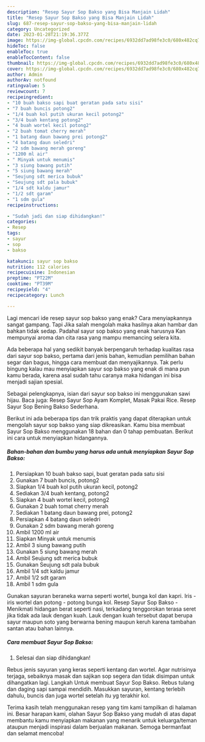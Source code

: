 ```yaml
---
description: "Resep Sayur Sop Bakso yang Bisa Manjain Lidah"
title: "Resep Sayur Sop Bakso yang Bisa Manjain Lidah"
slug: 687-resep-sayur-sop-bakso-yang-bisa-manjain-lidah
category: Uncategorized
date: 2023-01-28T21:19:36.377Z
image: https://img-global.cpcdn.com/recipes/6932dd7ad98fe3c0/680x482cq70/sayur-sop-bakso-foto-resep-utama.jpg
hideToc: false
enableToc: true
enableTocContent: false
thumbnail: https://img-global.cpcdn.com/recipes/6932dd7ad98fe3c0/680x482cq70/sayur-sop-bakso-foto-resep-utama.jpg
cover: https://img-global.cpcdn.com/recipes/6932dd7ad98fe3c0/680x482cq70/sayur-sop-bakso-foto-resep-utama.jpg
author: Admin
authorAv: notfound
ratingvalue: 5
reviewcount: 7
recipeingredient:
- "10 buah bakso sapi buat geratan pada satu sisi"
- "7 buah buncis potong2"
- "1/4 buah kol putih ukuran kecil potong2"
- "3/4 buah kentang potong2"
- "4 buah wortel kecil potong2"
- "2 buah tomat cherry merah"
- "1 batang daun bawang prei potong2"
- "4 batang daun seledri"
- "2 sdm bawang merah goreng"
- "1200 ml air"
- " Minyak untuk menumis"
- "3 siung bawang putih"
- "5 siung bawang merah"
- "Seujung sdt merica bubuk"
- "Seujung sdt pala bubuk"
- "1/4 sdt kaldu jamur"
- "1/2 sdt garam"
- "1 sdm gula"
recipeinstructions:

- "Sudah jadi dan siap dihidangkan!"
categories:
- Resep
tags:
- sayur
- sop
- bakso

katakunci: sayur sop bakso 
nutrition: 112 calories
recipecuisine: Indonesian
preptime: "PT22M"
cooktime: "PT39M"
recipeyield: "4"
recipecategory: Lunch

---
```



Lagi mencari ide resep sayur sop bakso yang enak? Cara menyiapkannya sangat gampang. Tapi Jika salah mengolah maka hasilnya akan hambar dan bahkan tidak sedap. Padahal sayur sop bakso yang enak harusnya Kan mempunyai aroma dan cita rasa yang mampu memancing selera kita.


Ada beberapa hal yang sedikit banyak berpengaruh terhadap kualitas rasa dari sayur sop bakso, pertama dari jenis bahan, kemudian pemilihan bahan segar dan bagus, hingga cara membuat dan menyajikannya. Tak perlu bingung kalau mau menyiapkan sayur sop bakso yang enak di mana pun kamu berada, karena asal sudah tahu caranya maka hidangan ini bisa menjadi sajian spesial.

Sebagai pelengkapnya, isian dari sayur sop bakso ini menggunakan sawi hijau. Baca juga: Resep Sayur Sop Ayam Komplet, Masak Pakai Rice. Resep Sayur Sop Bening Bakso Sederhana.


Berikut ini ada beberapa tips dan trik praktis yang dapat diterapkan untuk mengolah sayur sop bakso yang siap dikreasikan. Kamu bisa membuat Sayur Sop Bakso menggunakan 18 bahan dan 0 tahap pembuatan. Berikut ini cara untuk menyiapkan hidangannya.

<!--inarticleads1-->

##### Bahan-bahan dan bumbu yang harus ada untuk menyiapkan Sayur Sop Bakso:

1. Persiapkan 10 buah bakso sapi, buat geratan pada satu sisi
1. Gunakan 7 buah buncis, potong2
1. Siapkan 1/4 buah kol putih ukuran kecil, potong2
1. Sediakan 3/4 buah kentang, potong2
1. Siapkan 4 buah wortel kecil, potong2
1. Gunakan 2 buah tomat cherry merah
1. Sediakan 1 batang daun bawang prei, potong2
1. Persiapkan 4 batang daun seledri
1. Gunakan 2 sdm bawang merah goreng
1. Ambil 1200 ml air
1. Siapkan  Minyak untuk menumis
1. Ambil 3 siung bawang putih
1. Gunakan 5 siung bawang merah
1. Ambil Seujung sdt merica bubuk
1. Gunakan Seujung sdt pala bubuk
1. Ambil 1/4 sdt kaldu jamur
1. Ambil 1/2 sdt garam
1. Ambil 1 sdm gula


Gunakan sayuran beraneka warna seperti wortel, bunga kol dan kapri. Iris - iris wortel dan potong - potong bunga kol. Resep Sayur Sop Bakso - Menikmati hidangan berat seperti nasi, terkadang tenggorokan terasa seret jika tidak ada lauk dengan kuah. Lauk dengan kuah tersebut dapat berupa sayur maupun soto yang berwarna bening maupun keruh karena tambahan santan atau bahan lainnya. 

<!--inarticleads2-->

##### Cara membuat Sayur Sop Bakso:


1. Selesai dan siap dihidangkan!

Rebus jenis sayuran yang keras seperti kentang dan wortel. Agar nutrisinya terjaga, sebaiknya masak dan sajikan sop segera dan tidak disimpan untuk dihangatkan lagi. Langkah Untuk membuat Sayur Sop Bakso. Rebus tulang dan daging sapi sampai mendidih. Masukkan sayuran, kentang terlebih dahulu, buncis dan juga wortel setelah itu yg terakhir kol. 

Terima kasih telah menggunakan resep yang tim kami tampilkan di halaman ini. Besar harapan kami, olahan Sayur Sop Bakso yang mudah di atas dapat membantu kamu menyiapkan makanan yang menarik untuk keluarga/teman ataupun menjadi inspirasi dalam berjualan makanan. Semoga bermanfaat dan selamat mencoba!
